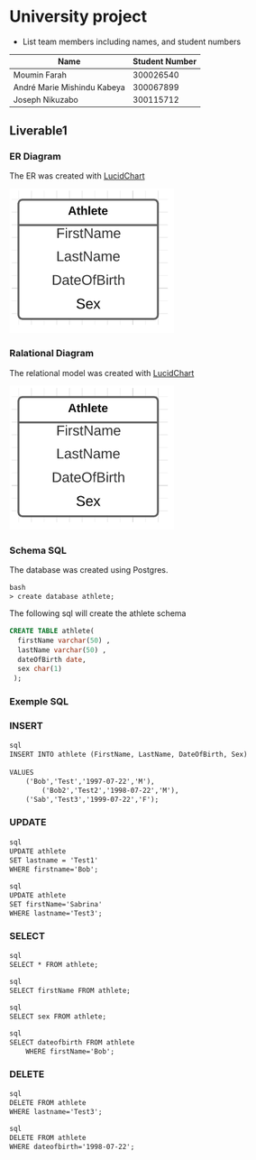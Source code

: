 # University project
- List team members including names, and student numbers

| **Name** | **Student Number** |
| ---| --- |
| Moumin Farah | 300026540 |
| André Marie Mishindu Kabeya | 300067899 |
| Joseph Nikuzabo | 300115712 |

 

## Liverable1


### ER Diagram

The ER was created with [LucidChart](https://lucid.app)

![](Images/ER_model.png)



### Ralational Diagram

The relational model was created with [LucidChart](https://lucid.app)

![](Images/Relational_model.png)



### Schema SQL

The database was created using Postgres. 
```
bash
> create database athlete;
```


The following sql will create the athlete schema

```sql
CREATE TABLE athlete(
  firstName varchar(50) ,
  lastName varchar(50) ,
  dateOfBirth date,
  sex char(1)
 );
```



### Exemple SQL

### INSERT

```
sql
INSERT INTO athlete (FirstName, LastName, DateOfBirth, Sex)

VALUES
	('Bob','Test','1997-07-22','M'),
        ('Bob2','Test2','1998-07-22','M'),
	('Sab','Test3','1999-07-22','F');
```

### UPDATE

```
sql
UPDATE athlete
SET lastname = 'Test1'
WHERE firstname='Bob';
```

```
sql
UPDATE athlete
SET firstName='Sabrina'
WHERE lastname='Test3';
```


### SELECT

```
sql
SELECT * FROM athlete;
```

```
sql
SELECT firstName FROM athlete;
```

```
sql
SELECT sex FROM athlete;
```

```
sql
SELECT dateofbirth FROM athlete 
    WHERE firstName='Bob';
```

### DELETE

```
sql
DELETE FROM athlete
WHERE lastname='Test3';
```

```
sql
DELETE FROM athlete
WHERE dateofbirth='1998-07-22';
```



